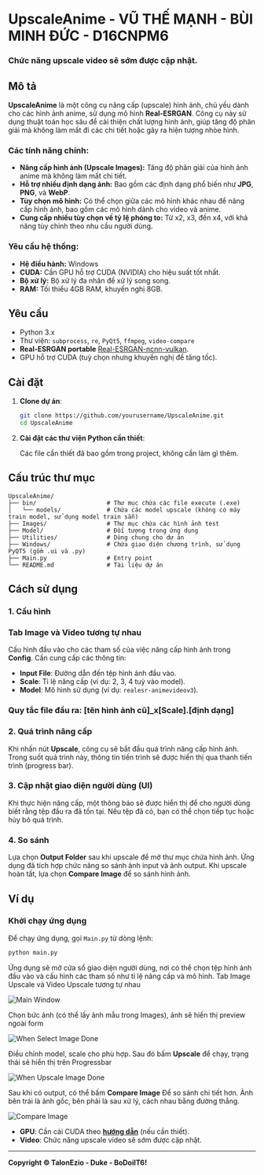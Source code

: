 
# **UpscaleAnime - VŨ THẾ MẠNH - BÙI MINH ĐỨC - D16CNPM6**
### Chức năng upscale video sẽ sớm được cập nhật.

## Mô tả

**UpscaleAnime** là một công cụ nâng cấp (upscale) hình ảnh, chủ yếu dành cho các hình ảnh anime, sử dụng mô hình **Real-ESRGAN**. Công cụ này sử dụng thuật toán học sâu để cải thiện chất lượng hình ảnh, giúp tăng độ phân giải mà không làm mất đi các chi tiết hoặc gây ra hiện tượng nhòe hình.

### Các tính năng chính:

- **Nâng cấp hình ảnh (Upscale Images):** Tăng độ phân giải của hình ảnh anime mà không làm mất chi tiết.
- **Hỗ trợ nhiều định dạng ảnh:** Bao gồm các định dạng phổ biến như **JPG**, **PNG**, và **WebP**.
- **Tùy chọn mô hình:** Có thể chọn giữa các mô hình khác nhau để nâng cấp hình ảnh, bao gồm các mô hình dành cho video và anime.
- **Cung cấp nhiều tùy chọn về tỷ lệ phóng to:** Từ x2, x3, đến x4, với khả năng tùy chỉnh theo nhu cầu người dùng.

### Yêu cầu hệ thống:

- **Hệ điều hành:** Windows
- **CUDA:** Cần GPU hỗ trợ CUDA (NVIDIA) cho hiệu suất tốt nhất.
- **Bộ xử lý:** Bộ xử lý đa nhân để xử lý song song.
- **RAM:** Tối thiểu 4GB RAM, khuyến nghị 8GB.

## Yêu cầu

- Python 3.x
- Thư viện: `subprocess`, `re`, `PyQt5`, `ffmpeg`, `video-compare`
- **Real-ESRGAN portable** [Real-ESRGAN-ncnn-vulkan](https://github.com/xinntao/Real-ESRGAN-ncnn-vulkan).
- GPU hỗ trợ CUDA (tuỳ chọn nhưng khuyến nghị để tăng tốc).

## Cài đặt

1. **Clone dự án**:

   ```bash
   git clone https://github.com/yourusername/UpscaleAnime.git
   cd UpscaleAnime
   ```
   
2. **Cài đặt các thư viện Python cần thiết**:

   Các file cần thiết đã bao gồm trong project, không cần làm gì thêm.

## Cấu trúc thư mục

```
UpscaleAnime/
├── bin/                    # Thư mục chứa các file execute (.exe)
│   └── models/             # Chứa các model upscale (không có máy train model, sử dụng model train sẵn)
├── Images/                 # Thư mục chứa các hình ảnh test
├── Model/                  # Đối tượng trong ứng dụng
├── Utilities/              # Dùng chung cho dự án
├── Windows/                # Chứa giao diện chương trình, sử dụng PyQT5 (gồm .ui và .py)
├── Main.py                 # Entry point
└── README.md               # Tài liệu dự án
```
## Cách sử dụng

### 1. Cấu hình

### Tab Image và Video tương tự nhau
Cấu hình đầu vào cho các tham số của việc nâng cấp hình ảnh trong **Config**. Cần cung cấp các thông tin:

- **Input File**: Đường dẫn đến tệp hình ảnh đầu vào.
- **Scale**: Tỉ lệ nâng cấp (ví dụ: 2, 3, 4 tuỳ vào model).
- **Model**: Mô hình sử dụng (ví dụ: `realesr-animevideov3`).

### Quy tắc file đầu ra: **[tên hình ảnh cũ]_x[Scale].[định dạng]**
### 2. Quá trình nâng cấp

Khi nhấn nút **Upscale**, công cụ sẽ bắt đầu quá trình nâng cấp hình ảnh. Trong suốt quá trình này, thông tin tiến trình sẽ được hiển thị qua thanh tiến trình (progress bar).

### 3. Cập nhật giao diện người dùng (UI)

Khi thực hiện nâng cấp, một thông báo sẽ được hiển thị để cho người dùng biết rằng tệp đầu ra đã tồn tại. Nếu tệp đã có, bạn có thể chọn tiếp tục hoặc hủy bỏ quá trình.

### 4. So sánh

Lựa chọn **Output Folder** sau khi upscale để mở thư mục chứa hình ảnh.
Ứng dụng đã tích hợp chức năng so sánh ảnh input và ảnh output. Khi upscale hoàn tất, lựa chọn **Compare Image** để so sánh hình ảnh.



## Ví dụ

### Khởi chạy ứng dụng

Để chạy ứng dụng, gọi `Main.py` từ dòng lệnh:
```bash
python main.py
```
Ứng dụng sẽ mở cửa sổ giao diện người dùng, nơi có thể chọn tệp hình ảnh đầu vào và cấu hình các tham số như tỉ lệ nâng cấp và mô hình. Tab Image Upscale và Video Upscale tương tự nhau

![Main Window](ReadmeImages/Main.png)

Chọn bức ảnh (có thể lấy ảnh mẫu trong Images), ảnh sẽ hiển thị preview ngoài form

![When Select Image Done](ReadmeImages/Select%20Image%20Done.png)

Điều chỉnh model, scale cho phù hợp. Sau đó bấm **Upscale** để chạy, trạng thái sẽ hiển thị trên Progressbar

![When Upscale Image Done](ReadmeImages/Upscale%20Image%20Done.png)

Sau khi có output, có thể bấm **Compare Image** Để so sánh chi tiết hơn. Ảnh bên trái là ảnh gốc, bên phải là sau xử lý, cách nhau bằng đường thẳng.

![Compare Image](ReadmeImages/Compare%20Image.png)


- **GPU**: Cần cài CUDA theo [**hướng dẫn**](https://github.com/xinntao/Real-ESRGAN-ncnn-vulkan?tab=readme-ov-file#full-usages) (nếu cần thiết).
- **Video**: Chức năng upscale video sẽ sớm được cập nhật.
---

**Copyright © TalonEzio - Duke - BoDoiIT6!**
